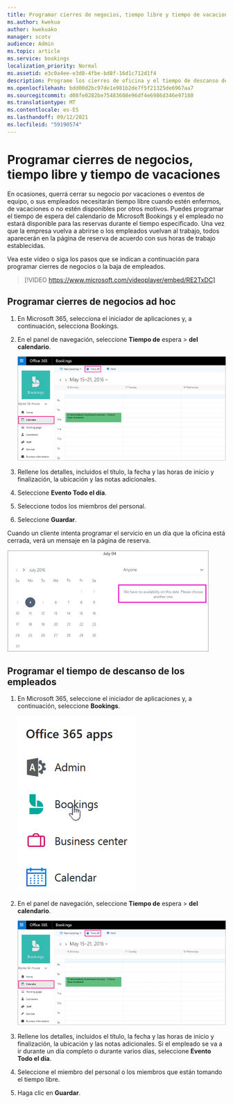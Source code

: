 ```yaml
---
title: Programar cierres de negocios, tiempo libre y tiempo de vacaciones
ms.author: kwekua
author: kwekuako
manager: scotv
audience: Admin
ms.topic: article
ms.service: bookings
localization_priority: Normal
ms.assetid: e3c0a4ee-e3d8-4fbe-bd8f-16d1c712d1f4
description: Programe los cierres de oficina y el tiempo de descanso de los empleados del calendario de Bookings para que los empleados se marquen como no disponibles para las reservas durante las horas especificadas.
ms.openlocfilehash: bdd00d2bc97de1e981b2de7f5f21325de6967aa7
ms.sourcegitcommit: d08fe0282be75483608e96df4e6986d346e97180
ms.translationtype: MT
ms.contentlocale: es-ES
ms.lasthandoff: 09/12/2021
ms.locfileid: "59190574"
---
```

# <a name="schedule-business-closures-time-off-and-vacation-time"></a>Programar cierres de negocios, tiempo libre y tiempo de vacaciones

En ocasiones, querrá cerrar su negocio por vacaciones o eventos de equipo, o sus empleados necesitarán tiempo libre cuando estén enfermos, de vacaciones o no estén disponibles por otros motivos. Puedes programar el tiempo de espera del calendario de Microsoft Bookings y el empleado no estará disponible para las reservas durante el tiempo especificado. Una vez que la empresa vuelva a abrirse o los empleados vuelvan al trabajo, todos aparecerán en la página de reserva de acuerdo con sus horas de trabajo establecidas.

Vea este vídeo o siga los pasos que se indican a continuación para programar cierres de negocios o la baja de empleados.

> [!VIDEO https://www.microsoft.com/videoplayer/embed/RE2TxDC]

## <a name="schedule-ad-hoc-business-closures"></a>Programar cierres de negocios ad hoc

1. En Microsoft 365, selecciona el iniciador de aplicaciones y, a continuación, selecciona Bookings.

1. En el panel de navegación, seleccione **Tiempo de** espera \> **del calendario**.

   ![Imagen de la vista de calendario de Bookings y botón de tiempo de espera.](../media/bookings-calendar-timeoff.png)

1. Rellene los detalles, incluidos el título, la fecha y las horas de inicio y finalización, la ubicación y las notas adicionales.

1. Seleccione **Evento Todo el día**.

1. Seleccione todos los miembros del personal.

1. Seleccione **Guardar**.

Cuando un cliente intenta programar el servicio en un día que la oficina está cerrada, verá un mensaje en la página de reserva.

   ![Imagen del mensaje de ejemplo que el cliente ve al intentar reservar durante el tiempo libre.](../media/bookings-timeoff-message.png)

## <a name="schedule-employee-time-off"></a>Programar el tiempo de descanso de los empleados

1. En Microsoft 365, seleccione el iniciador de aplicaciones y, a continuación, seleccione **Bookings**.

   ![Imagen del iniciador de aplicaciones.](../media/bookings-applauncher.png)

1. En el panel de navegación, seleccione **Tiempo de** espera \> **del calendario**.

   ![Imagen de la vista de calendario de Bookings y botón de tiempo de espera.](../media/bookings-calendar-timeoff.png)

1. Rellene los detalles, incluidos el título, la fecha y las horas de inicio y finalización, la ubicación y las notas adicionales. Si el empleado se va a ir durante un día completo o durante varios días, seleccione **Evento Todo el día**.

1. Seleccione el miembro del personal o los miembros que están tomando el tiempo libre.

1. Haga clic en **Guardar**.
